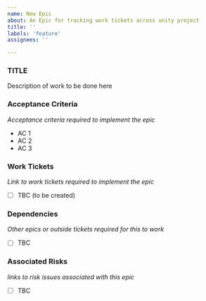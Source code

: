 ```yaml
---
name: New Epic
about: An Epic for tracking work tickets across unity project
title: ''
labels: 'feature'
assignees: ''

---
```


### TITLE

Description of work to be done here
 
### Acceptance Criteria
*Acceptance criteria required to implement the epic*
- AC 1
- AC 2
- AC 3

### Work Tickets
*Link to work tickets required to implement the epic*
- [ ] TBC (to be created)

### Dependencies
*Other epics or outside tickets required for this to work*
- [ ] TBC

### Associated Risks
*links to risk issues associated with this epic*
- [ ] TBC
